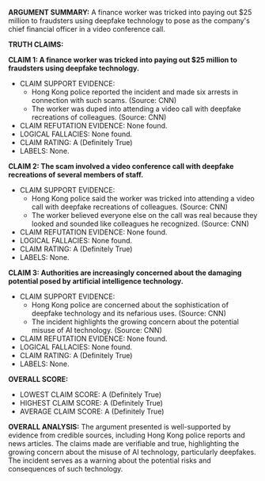 **ARGUMENT SUMMARY:**
A finance worker was tricked into paying out $25 million to fraudsters using deepfake technology to pose as the company's chief financial officer in a video conference call.

**TRUTH CLAIMS:**

**CLAIM 1: A finance worker was tricked into paying out $25 million to fraudsters using deepfake technology.**

* CLAIM SUPPORT EVIDENCE:
	+ Hong Kong police reported the incident and made six arrests in connection with such scams. (Source: CNN)
	+ The worker was duped into attending a video call with deepfake recreations of colleagues. (Source: CNN)
* CLAIM REFUTATION EVIDENCE: None found.
* LOGICAL FALLACIES: None found.
* CLAIM RATING: A (Definitely True)
* LABELS: None.

**CLAIM 2: The scam involved a video conference call with deepfake recreations of several members of staff.**

* CLAIM SUPPORT EVIDENCE:
	+ Hong Kong police said the worker was tricked into attending a video call with deepfake recreations of colleagues. (Source: CNN)
	+ The worker believed everyone else on the call was real because they looked and sounded like colleagues he recognized. (Source: CNN)
* CLAIM REFUTATION EVIDENCE: None found.
* LOGICAL FALLACIES: None found.
* CLAIM RATING: A (Definitely True)
* LABELS: None.

**CLAIM 3: Authorities are increasingly concerned about the damaging potential posed by artificial intelligence technology.**

* CLAIM SUPPORT EVIDENCE:
	+ Hong Kong police are concerned about the sophistication of deepfake technology and its nefarious uses. (Source: CNN)
	+ The incident highlights the growing concern about the potential misuse of AI technology. (Source: CNN)
* CLAIM REFUTATION EVIDENCE: None found.
* LOGICAL FALLACIES: None found.
* CLAIM RATING: A (Definitely True)
* LABELS: None.

**OVERALL SCORE:**

* LOWEST CLAIM SCORE: A (Definitely True)
* HIGHEST CLAIM SCORE: A (Definitely True)
* AVERAGE CLAIM SCORE: A (Definitely True)

**OVERALL ANALYSIS:**
The argument presented is well-supported by evidence from credible sources, including Hong Kong police reports and news articles. The claims made are verifiable and true, highlighting the growing concern about the misuse of AI technology, particularly deepfakes. The incident serves as a warning about the potential risks and consequences of such technology.
